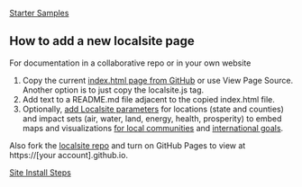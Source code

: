 [Starter Samples](../)

## How to add a new localsite page

For documentation in a collaborative repo or in your own website

1. Copy the current [index.html page from GitHub](https://github.com/ModelEarth/localsite/blob/main/start/index.html) or use View Page Source. Another option is to just copy the localsite.js tag.
2. Add text to a README.md file adjacent to the copied index.html file. 
3. Optionally, [add Localsite parameters](../../) for locations (state and counties) and impact sets (air, water, land, energy, health, prosperity) to embed maps and visualizations [for local communities](/io/) and [international goals](/data-commons/docs).

Also fork the [localsite repo](https://github.com/ModelEarth/localsite) and turn on GitHub Pages to view at https://[your account].github.io.

[Site Install Steps](../steps/)